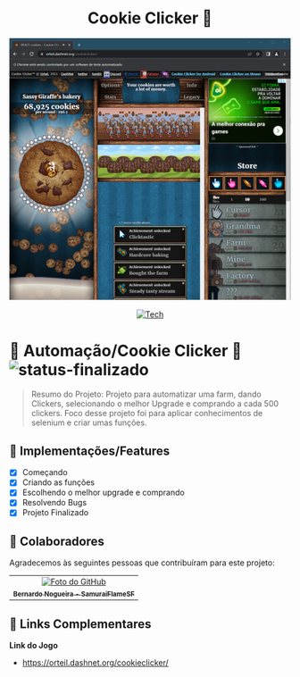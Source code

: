 <div align="center">

# Cookie Clicker 🍪
</div>

<img src="https://github.com/Samuraiflamesf/CookieClicker_pySelenium/blob/main/scr.png" wight= "800px">

<div align="center">

[![Tech](https://skillicons.dev/icons?i=py,selenium)](https://skillicons.dev)

</div>

# 📄 Automação/Cookie Clicker 🍪 ![status-finalizado](https://user-images.githubusercontent.com/62897976/185768561-589083e1-f18f-480b-9709-0ca24acf9c6d.svg)

> Resumo do Projeto: Projeto para automatizar uma farm, dando Clickers, selecionando o melhor Upgrade e comprando a cada 500 clickers. Foco desse projeto foi para aplicar conhecimentos de selenium e criar umas funções.

## 🎯 Implementações/Features

- [x] Começando
- [x] Criando as funções
- [x] Escolhendo o melhor upgrade e comprando
- [x] Resolvendo Bugs
- [x] Projeto Finalizado

## 🤝 Colaboradores

Agradecemos às seguintes pessoas que contribuíram para este projeto:

<table>
  <tr>
    <td align="center">
      <a href="#">
        <img src="https://avatars.githubusercontent.com/u/62897976?s=400&u=afa8e717adda64a162c125cbbbcdfa187b86348a&v=4" width="160px;" alt="Foto do GitHub"/><br>
        <sub>
          <b>
            Bernardo Nogueira - SamuraiFlameSF
          </b>
        </sub>
      </a>
    </td>
  </tr>
</table>

## 📕 Links Complementares

**Link do Jogo**

- https://orteil.dashnet.org/cookieclicker/
